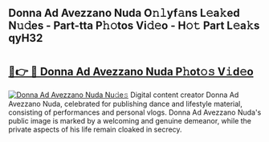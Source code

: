 ## Donna Ad Avezzano Nuda O𝚗𝚕yf𝚊ns L𝚎a𝚔ed N𝚞𝚍es - Part-tta P𝚑𝚘tos Vi𝚍𝚎o - H𝚘𝚝 Part L𝚎a𝚔s qyH32

# <h2><a href="http://kf169c.oniu.top/?m=Donna+Ad+Avezzano+Nuda">🔗👉 🔴 Donna Ad Avezzano Nuda P𝚑ot𝚘𝚜 V𝚒d𝚎o</a></h2>

[![Donna Ad Avezzano Nuda Nu𝚍e𝚜](https://i.imgur.com/0qMVB7G.gif)](http://kf169c.oniu.top/?m=Donna+Ad+Avezzano+Nuda)
Digital content creator Donna Ad Avezzano Nuda, celebrated for publishing dance and lifestyle material, consisting of performances and personal vlogs. Donna Ad Avezzano Nuda's public image is marked by a welcoming and genuine demeanor, while the private aspects of his life remain cloaked in secrecy.  
